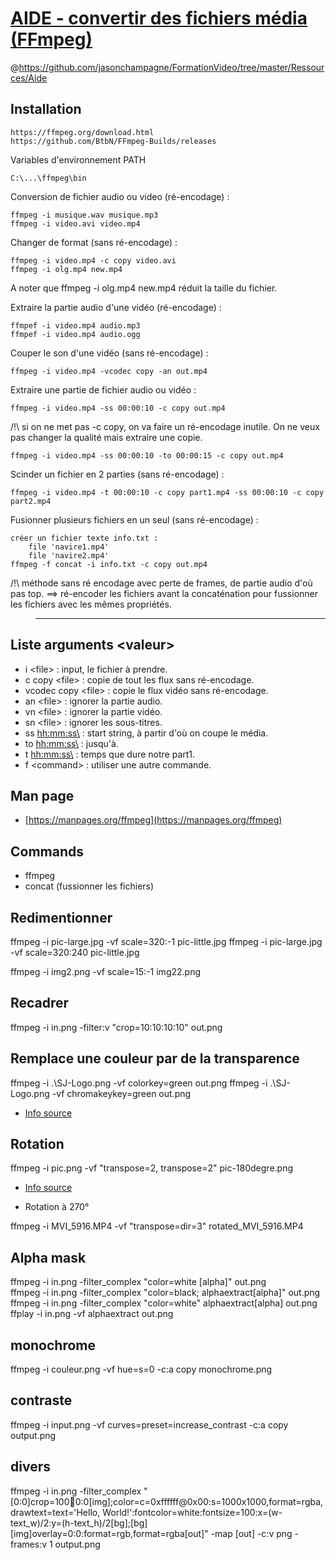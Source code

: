 # [AIDE - convertir des fichiers média (FFmpeg)](https://www.youtube.com/watch?v=gIZzxPgilCA)
@https://github.com/jasonchampagne/FormationVideo/tree/master/Ressources/Aide

## Installation

	https://ffmpeg.org/download.html
	https://github.com/BtbN/FFmpeg-Builds/releases

Variables d'environnement PATH

	C:\...\ffmpeg\bin

Conversion de fichier audio ou video (ré-encodage) :

	ffmpeg -i musique.wav musique.mp3
	ffmpeg -i video.avi video.mp4

Changer de format (sans ré-encodage) :

	ffmpeg -i video.mp4 -c copy video.avi
	ffmpeg -i olg.mp4 new.mp4

A noter que ffmpeg -i olg.mp4 new.mp4 réduit la taille du fichier.

Extraire la partie audio d'une vidéo (ré-encodage) :

	ffmpef -i video.mp4 audio.mp3
	ffmpef -i video.mp4 audio.ogg

Couper le son d'une vidéo (sans ré-encodage) :

	ffmpeg -i video.mp4 -vcodec copy -an out.mp4

Extraire une partie de fichier audio ou vidéo :

	ffmpeg -i video.mp4 -ss 00:00:10 -c copy out.mp4 

/!\ si on ne met pas -c copy, on va faire un ré-encodage inutile. On ne veux pas changer la qualité mais extraire une copie.

	ffmpeg -i video.mp4 -ss 00:00:10 -to 00:00:15 -c copy out.mp4 

Scinder un fichier en 2 parties (sans ré-encodage) :

	ffmpeg -i video.mp4 -t 00:00:10 -c copy part1.mp4 -ss 00:00:10 -c copy part2.mp4

Fusionner plusieurs fichiers en un seul (sans ré-encodage) :

	créer un fichier texte info.txt :
		file 'navire1.mp4'
		file 'navire2.mp4' 
	ffmpeg -f concat -i info.txt -c copy out.mp4 

/!\ méthode sans ré encodage avec perte de frames, de partie audio d'où pas top. ==> ré-encoder les fichiers avant la concaténation pour fussionner les fichiers avec les mêmes propriétés.

>-----------------------------------------------

## Liste arguments \<valeur\>

* i <file\> : input, le fichier à prendre.
* c copy <file\> : copie de tout les flux sans ré-encodage.
* vcodec copy <file\> : copie le flux vidéo sans ré-encodage.
* an <file\> : ignorer la partie audio.
* vn <file\> : ignorer la partie vidéo.
* sn <file\> : ignorer les sous-titres.
* ss <hh:mm:ss\> : start string, à partir d'où on coupe le média.
* to <hh:mm:ss\> : jusqu'à.
* t <hh:mm:ss\> : temps que dure notre part1.
* f <command\> : utiliser une autre commande.

## Man page
+ [https://manpages.org/ffmpeg](https://manpages.org/ffmpeg)  

## Commands
* ffmpeg
* concat (fussionner les fichiers)

## Redimentionner

ffmpeg -i pic-large.jpg -vf scale=320:-1 pic-little.jpg
ffmpeg -i pic-large.jpg -vf scale=320:240 pic-little.jpg

ffmpeg -i img2.png -vf scale=15:-1 img22.png

## Recadrer

ffmpeg -i in.png -filter:v "crop=10:10:10:10" out.png

## Remplace une couleur par de la transparence
ffmpeg -i .\SJ-Logo.png -vf colorkey=green out.png
ffmpeg -i .\SJ-Logo.png -vf chromakeykey=green out.png

+ [Info source](https://trac.ffmpeg.org/wiki/Scaling)

## Rotation

ffmpeg -i pic.png -vf "transpose=2, transpose=2" pic-180degre.png

+ [Info source](https://stackoverflow.com/questions/3937387/rotating-videos-with-ffmpeg#:~:text=To%20rotate%20the%20picture%20clockwise%20you%20can%20use,out.mp4%20for%20counter-clockwise%20the%20angle%20must%20be%20negative)

+ Rotation à 270°

ffmpeg -i MVI_5916.MP4 -vf "transpose=dir=3" rotated_MVI_5916.MP4

## Alpha mask

ffmpeg -i in.png -filter_complex "color=white [alpha]" out.png  
ffmpeg -i in.png -filter_complex "color=black; alphaextract[alpha]" out.png  
ffmpeg -i in.png -filter_complex "color=white" alphaextract[alpha] out.png  
ffplay -i in.png -vf alphaextract out.png  

## monochrome

ffmpeg -i couleur.png -vf hue=s=0 -c:a copy monochrome.png

## contraste

ffmpeg -i input.png -vf curves=preset=increase_contrast -c:a copy output.png


## divers

ffmpeg -i in.png -filter_complex "[0:0]crop=100:100:0:0[img];color=c=0xffffff@0x00:s=1000x1000,format=rgba,drawtext=text='Hello, World!':fontcolor=white:fontsize=100:x=(w-text_w)/2:y=(h-text_h)/2[bg];[bg][img]overlay=0:0:format=rgb,format=rgba[out]" -map [out] -c:v png -frames:v 1 output.png